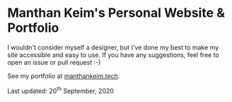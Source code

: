 # Manthan Keim's Personal Website &amp; Portfolio


I wouldn't consider myself a designer, but I've done my best to make my site accessible and easy to use. If you have any suggestions, feel free to open an issue or pull request :-)

See my portfolio at [manthankeim.tech](http://manthankeim.tech).

Last updated: 20<sup>th</sup> September, 2020

